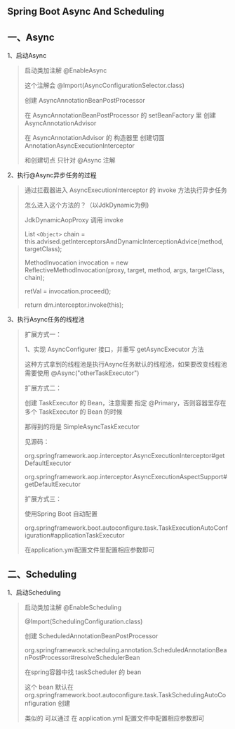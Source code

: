 ## Spring Boot Async And Scheduling

## 一、Async

1、启动Async

> 启动类加注解 @EnableAsync
>
> 这个注解会 @Import(AsyncConfigurationSelector.class)
>
> 创建 AsyncAnnotationBeanPostProcessor
>
> 在 AsyncAnnotationBeanPostProcessor 的 setBeanFactory 里 创建 AsyncAnnotationAdvisor
>
> 在 AsyncAnnotationAdvisor 的 构造器里 创建切面 AnnotationAsyncExecutionInterceptor
>
> 和创建切点 只针对 @Async 注解



2、执行@Async异步任务的过程

> 通过拦截器进入 AsyncExecutionInterceptor 的 invoke 方法执行异步任务
>
> 怎么进入这个方法的？（以JdkDynamic为例)
>
> JdkDynamicAopProxy 调用 invoke 
>
> List `<Object>` chain = this.advised.getInterceptorsAndDynamicInterceptionAdvice(method, targetClass);
>
> MethodInvocation invocation = new ReflectiveMethodInvocation(proxy, target, method, args, targetClass, chain);
>
> retVal = invocation.proceed();
>
> return dm.interceptor.invoke(this);


3、执行Async任务的线程池

> 扩展方式一：
>
> 1、实现 AsyncConfigurer 接口，并重写 getAsyncExecutor 方法
>
> 这种方式拿到的线程池是执行Async任务默认的线程池，如果要改变线程池需要使用 @Async("otherTaskExecutor")
>
> 扩展方式二：
>
> 创建 TaskExecutor 的 Bean，注意需要 指定 @Primary，否则容器里存在多个 TaskExecutor 的 Bean 的时候
>
> 那得到的将是 SimpleAsyncTaskExecutor
>
> 见源码：
>
> org.springframework.aop.interceptor.AsyncExecutionInterceptor#getDefaultExecutor
>
> org.springframework.aop.interceptor.AsyncExecutionAspectSupport#getDefaultExecutor
>
> 扩展方式三：
>
> 使用Spring Boot 自动配置
>
> org.springframework.boot.autoconfigure.task.TaskExecutionAutoConfiguration#applicationTaskExecutor
>
> 在application.yml配置文件里配置相应参数即可



## 二、Scheduling

1、启动Scheduling

> 启动类加注解 @EnableScheduling
>
> @Import(SchedulingConfiguration.class)
>
> 创建 ScheduledAnnotationBeanPostProcessor
>
> org.springframework.scheduling.annotation.ScheduledAnnotationBeanPostProcessor#resolveSchedulerBean
>
> 在spring容器中找 taskScheduler 的 bean 
>
> 这个 bean 默认在 org.springframework.boot.autoconfigure.task.TaskSchedulingAutoConfiguration 创建
>
> 类似的 可以通过 在 application.yml 配置文件中配置相应参数即可
